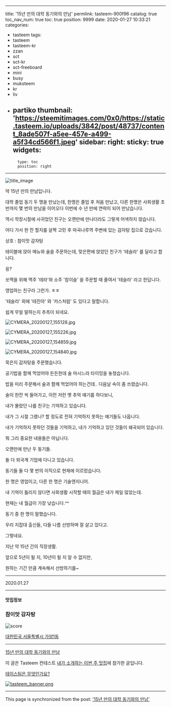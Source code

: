 
---
title: '15년 만의 대학 동기와의 만남'
permlink: tasteem-900f96
catalog: true
toc_nav_num: true
toc: true
position: 9999
date: 2020-01-27 10:33:21
categories:
- tasteem
tags:
- tasteem
- tasteem-kr
- zzan
- sct
- sct-kr
- sct-freeboard
- mini
- busy
- muksteem
- kr
- liv
- partiko
thumbnail: 'https://steemitimages.com/0x0/https://static.tasteem.io/uploads/3842/post/48737/content_8ade507f-a5ee-457e-a499-a5f34cd566f1.jpeg'
sidebar:
    right:
        sticky: true
widgets:
    -
        type: toc
        position: right
---


![title_image](https://steemitimages.com/0x0/https://static.tasteem.io/uploads/3842/post/48737/content_8ade507f-a5ee-457e-a499-a5f34cd566f1.jpeg)

약 15년 만의 만남입니다.

대학 졸업 동기 두 명을 만났는데, 한명은 졸업 후 처음 만났고, 다른 한명은 사회생활 초반까지 몇 번의 만남을 이어오다 이번에 수 년 만에 연락이 되어 만났습니다.

역시 학창시절에 사귀었던 친구는 오랜만에 만나더라도 그렇게 어색하지 않습니다.

어디 가서 한 잔 할지를 살짝 고민 후 마곡나루역 주변에 있는 감자탕 집으로 갔습니다.

상호 : 참이맛 감자탕

테이블에 앉아 메뉴와 술을 주문하는데, 맞은편에 앉았던 친구가 '테슬라' 를 달라고 합니다.

응?

쏘맥을 위해 맥주 '테라'와 소주 '참이슬' 을 주문할 때 줄여서 '테슬라' 라고 한답니다.

영업하는 친구라 그런가. ㅎㅎ

'테슬라' 외에 '테진아' 와 '카스처럼' 도 있다고 말합니다.

쉽게 무얼 말하는지 추측이 되네요.

![CYMERA_20200127_155128.jpg](https://steemitimages.com/0x0/https://static.tasteem.io/uploads/image/image/246771/bafdc501-51d7-4dfa-96d1-95809945871f.jpeg)

![CYMERA_20200127_155226.jpg](https://steemitimages.com/0x0/https://static.tasteem.io/uploads/image/image/246772/bafdc501-51d7-4dfa-96d1-95809945871f.jpeg)

![CYMERA_20200127_154859.jpg](https://steemitimages.com/0x0/https://static.tasteem.io/uploads/image/image/246773/bafdc501-51d7-4dfa-96d1-95809945871f.jpeg)

![CYMERA_20200127_154840.jpg](https://steemitimages.com/0x0/https://static.tasteem.io/uploads/image/image/246774/bafdc501-51d7-4dfa-96d1-95809945871f.jpeg)

묵은지 감자탕을 주문했습니다.

공기밥을 함께 먹었어야 든든한데 술 마시느라 타이밍을 놓쳤습니다.

밥을 미리 주문해서 술과 함께 먹었어야 하는건데.. 다음날 속이 좀 쓰렸습니다.

술이 한잔 씩 들어가고, 이런 저런 옛 추억 얘기를 하다보니,

내가 몰랐던 나를 친구는 기억하고 있습니다.

내가 그 시절 그랬나? 할 정도로 전혀 기억하지 못하는 얘기들도 나옵니다.

내가 기억하지 못하던 것들을 기억하고, 내가 기억하고 있던 것들이 왜곡되어 있습니다.

뭐 그리 중요한 내용들은 아닙니다.

오랜만에 만난 두 동기들.

둘 다 외국계 기업에 다니고 있습니다.

동기들 둘 다 몇 번의 이직으로 현재에 이르렀습니다.

한 명은 영업이고, 다른 한 명은 기술엔지니어.

내 기억이 틀리지 않다면 사회생활 시작할 때의 월급은 내가 제일 많았는데.

현재는 내 월급이 가장 낮습니다.^^

동기 중 한 명이 말했습니다.

우리 지잡대 출신들, 다들 나름 선방하며 잘
살고 있다고.

그렇네요.

지난 약 15년 간의 직장생활.

앞으로 5년이 될 지, 10년이 될 지 알 수 없지만,

원하는 기간 만큼 계속해서 선방하기를~

---

2020.01.27

---

#### 맛집정보

### 참이맛 감자탕

![score](https://steemitimages.com/0x0/https://static.tasteem.io/images/steem/2Crowns.png)

[대한민국 서울특별시 가양1동](https://kr.tasteem.io/post/48737#map)

---

[15년 만의 대학 동기와의 만남](https://kr.tasteem.io/post/48737)

이 글은 Tasteem 컨테스트
[내가 소개하는  이번 주 맛집](https://kr.tasteem.io/event/768)에 참가한 글입니다.

[테이스팀은 무엇인가요?](https://kr.tasteem.io/about)

[![tasteem_banner.png](https://steemitimages.com/0x0/https://static.tasteem.io/images/tasteem_banner_v3.png)](https://kr.tasteem.io)

- - -

This page is synchronized from the post: ['15년 만의 대학 동기와의 만남'](https://steemit.com/@lucky2015/tasteem-900f96)
